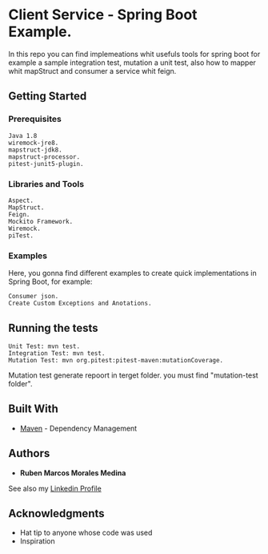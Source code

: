 # Client Service - Spring Boot Example.

In this repo you can find implemeations whit usefuls tools for spring boot for example a sample integration test, mutation a unit test, also how to mapper whit mapStruct and consumer a service whit feign.

## Getting Started

### Prerequisites

```
Java 1.8
wiremock-jre8.
mapstruct-jdk8.
mapstruct-processor.
pitest-junit5-plugin.
```

### Libraries and Tools

```
Aspect.
MapStruct.
Feign.
Mockito Framework.
Wiremock.
piTest.
```

### Examples

Here, you gonna find different examples to create quick implementations in Spring Boot, for example:

```
Consumer json.
Create Custom Exceptions and Anotations.
```

## Running the tests

```
Unit Test: mvn test.
Integration Test: mvn test.
Mutation Test: mvn org.pitest:pitest-maven:mutationCoverage.
```
Mutation test generate repoort in terget folder. you must find "mutation-test folder".


## Built With

* [Maven](https://maven.apache.org/) - Dependency Management

## Authors

* **Ruben Marcos Morales Medina** 

See also my [Linkedin Profile](https://www.linkedin.com/in/rubenmarcosmoralesmedina/)

## Acknowledgments

* Hat tip to anyone whose code was used
* Inspiration
